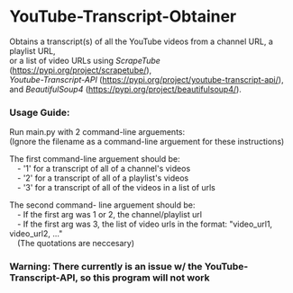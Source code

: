 # YouTube-Transcript-Obtainer
Obtains a transcript(s) of all the YouTube videos from a channel URL, a playlist URL,\
or a list of video URLs using *ScrapeTube* (https://pypi.org/project/scrapetube/), \
*Youtube-Transcript-API* (https://pypi.org/project/youtube-transcript-api/), \
and *BeautifulSoup4* (https://pypi.org/project/beautifulsoup4/).

### Usage Guide:
Run main.py with 2 command-line arguements:\
(Ignore the filename as a command-line arguement for these instructions)

The first command-line arguement should be:\
&emsp;- '1' for a transcript of all of a channel's videos\
&emsp;- '2' for a transcript of all of a playlist's videos\
&emsp;- '3' for a transcript of all of the videos in a list of urls
    
The second command- line arguement should be:\
&emsp;- If the first arg was 1 or 2, the channel/playlist url \
&emsp;- If the first arg was 3, the list of video urls in the format: "video_url1, video_url2, ..."\
&emsp;(The quotations are neccesary) 

### Warning: There currently is an issue w/ the YouTube-Transcript-API, so this program will not work

